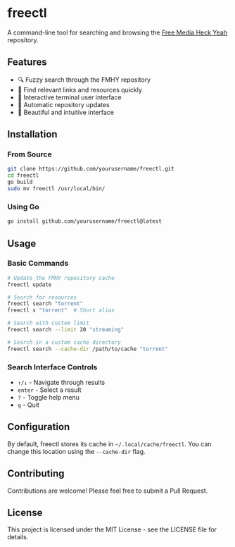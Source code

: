 # freectl

A command-line tool for searching and browsing the [Free Media Heck Yeah](https://www.reddit.com/r/FREEMEDIAHECKYEAH/wiki/index) repository.

## Features

- 🔍 Fuzzy search through the FMHY repository
- 🎯 Find relevant links and resources quickly
- 📱 Interactive terminal user interface
- 🔄 Automatic repository updates
- 🎨 Beautiful and intuitive interface

## Installation

### From Source

```bash
git clone https://github.com/yourusername/freectl.git
cd freectl
go build
sudo mv freectl /usr/local/bin/
```

### Using Go

```bash
go install github.com/yourusername/freectl@latest
```

## Usage

### Basic Commands

```bash
# Update the FMHY repository cache
freectl update

# Search for resources
freectl search "torrent"
freectl s "torrent"  # Short alias

# Search with custom limit
freectl search --limit 20 "streaming"

# Search in a custom cache directory
freectl search --cache-dir /path/to/cache "torrent"
```

### Search Interface Controls

- `↑/↓` - Navigate through results
- `enter` - Select a result
- `?` - Toggle help menu
- `q` - Quit

## Configuration

By default, freectl stores its cache in `~/.local/cache/freectl`. You can change this location using the `--cache-dir` flag.

## Contributing

Contributions are welcome! Please feel free to submit a Pull Request.

## License

This project is licensed under the MIT License - see the LICENSE file for details.
